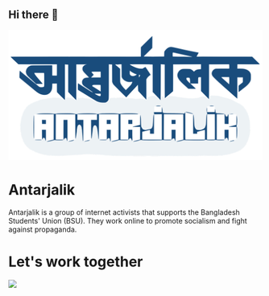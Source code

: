 ## Hi there 👋
![logo](https://raw.githubusercontent.com/antarjalik/antarjalik/main/antarjalik-logo.svg)

# Antarjalik 
Antarjalik is a group of internet activists that supports the Bangladesh Students' Union (BSU). They work online to promote socialism and fight against propaganda.

# Let's work together
[![](https://dcbadge.vercel.app/api/server/8sZRQDZNVg)](https://discord.gg/8sZRQDZNVg)

<!--

**Here are some ideas to get you started:**

🙋‍♀️ A short introduction - what is your organization all about?
🌈 Contribution guidelines - how can the community get involved?
👩‍💻 Useful resources - where can the community find your docs? Is there anything else the community should know?
🍿 Fun facts - what does your team eat for breakfast?
🧙 Remember, you can do mighty things with the power of [Markdown](https://docs.github.com/github/writing-on-github/getting-started-with-writing-and-formatting-on-github/basic-writing-and-formatting-syntax)
-->
